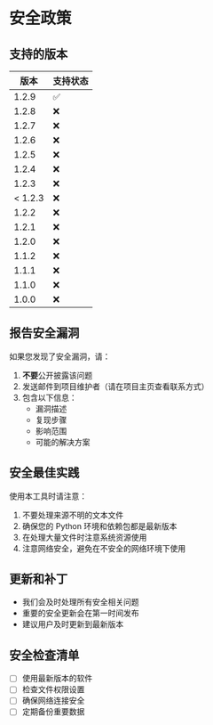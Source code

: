 # 安全政策

## 支持的版本

| 版本 | 支持状态 |
| --- | --- |
| 1.2.9 | :white_check_mark: |
| 1.2.8 | :x: |
| 1.2.7 | :x: |
| 1.2.6 | :x: |
| 1.2.5 | :x: |
| 1.2.4 | :x: |
| 1.2.3 | :x: |
| < 1.2.3 | :x: |
| 1.2.2 | :x: |
| 1.2.1 | :x: |
| 1.2.0 | :x: |
| 1.1.2 | :x: |
| 1.1.1 | :x: |
| 1.1.0 | :x: |
| 1.0.0 | :x: |

## 报告安全漏洞

如果您发现了安全漏洞，请：

1. **不要**公开披露该问题
2. 发送邮件到项目维护者（请在项目主页查看联系方式）
3. 包含以下信息：
   - 漏洞描述
   - 复现步骤
   - 影响范围
   - 可能的解决方案

## 安全最佳实践

使用本工具时请注意：

1. 不要处理来源不明的文本文件
2. 确保您的 Python 环境和依赖包都是最新版本
3. 在处理大量文件时注意系统资源使用
4. 注意网络安全，避免在不安全的网络环境下使用

## 更新和补丁

- 我们会及时处理所有安全相关问题
- 重要的安全更新会在第一时间发布
- 建议用户及时更新到最新版本

## 安全检查清单

- [ ] 使用最新版本的软件
- [ ] 检查文件权限设置
- [ ] 确保网络连接安全
- [ ] 定期备份重要数据
